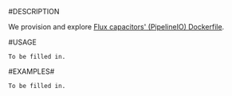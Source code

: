 #DESCRIPTION

We provision and explore [Flux capacitors' (PipelineIO) Dockerfile][1].

#USAGE

```
To be filled in.
```

#EXAMPLES#
```
To be filled in.
```


[1]: https://hub.docker.com/r/fluxcapacitor/pipeline/
